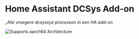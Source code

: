 # Home Assistant DCSys Add-on

__Alle vroegere dcsysxyz processen in een HA add-on_

![Supports aarch64 Architecture][aarch64-shield]

[aarch64-shield]: https://img.shields.io/badge/aarch64-yes-green.svg
